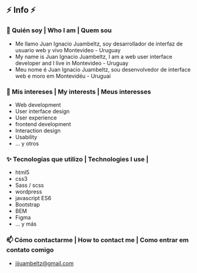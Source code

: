 ## :zap: Info :zap:

### 👋 Quién soy | Who I am | Quem sou 
- Me llamo Juan Ignacio Juambeltz, soy desarrollador de interfaz de usuario web y vivo Montevideo - Uruguay 
- My name is Juan Ignacio Juambeltz, I am a web user interface developer and I live in Montevideo - Uruguay
- Meu nome é Juan Ignacio Juambeltz, sou desenvolvedor de interface web e moro em Montevidéu - Uruguai

### 💞️ Mis intereses | My interests | Meus interesses
- Web development
- User interface design
- User experience
- frontend development
- Interaction design
- Usability
- ... y otros

### :sparkles: Tecnologías que utilizo | Technologies I use | 
- html5
- css3
- Sass / scss
- wordpress
- javascript ES6
- Bootstrap
- BEM
- Figma
- ... y más

### 📫 Cómo contactarme | How to contact me | Como entrar em contato comigo
- jijuambeltz@gmail.com

<!---
juambeltz/juambeltz is a ✨ special ✨ repository because its `README.md` (this file) appears on your GitHub profile.
You can click the Preview link to take a look at your changes.
--->

